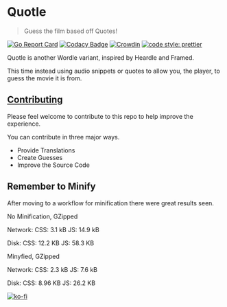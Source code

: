 # Quotle

> Guess the film based off Quotes!

[![Go Report Card](https://goreportcard.com/badge/github.com/confused-Techie/Quotle)](https://goreportcard.com/report/github.com/confused-Techie/Quotle)
[![Codacy Badge](https://app.codacy.com/project/badge/Grade/7df0bea0b9f2422da172090026b4fe74)](https://www.codacy.com/gh/confused-Techie/Quotle/dashboard?utm_source=github.com&utm_medium=referral&utm_content=confused-Techie/Quotle&utm_campaign=Badge_Grade)
[![Crowdin](https://badges.crowdin.net/quotle/localized.svg)](https://crowdin.com/project/quotle)
[![code style: prettier](https://img.shields.io/badge/code_style-prettier-ff69b4.svg?style=flat-square)](https://github.com/prettier/prettier)

Quotle is another Wordle variant, inspired by Heardle and Framed.

This time instead using audio snippets or quotes to allow you, the player, to guess the movie it is from.

## [Contributing](https://github.com/confused-Techie/Quotle/blob/main/docs/CONTRIBUTING.md)

Please feel welcome to contribute to this repo to help improve the experience.

You can contribute in three major ways.

- Provide Translations
- Create Guesses
- Improve the Source Code

## Remember to Minify

After moving to a workflow for minification there were great results seen.

No Minification, GZipped

Network:
CSS: 3.1 kB
JS: 14.9 kB

Disk:
CSS: 12.2 KB
JS: 58.3 KB

Minyfied, GZipped

Network:
CSS: 2.3 kB
JS: 7.6 kB

Disk:
CSS: 8.96 KB
JS: 26.2 KB

[![ko-fi](https://ko-fi.com/img/githubbutton_sm.svg)](https://ko-fi.com/U7U0CHFPZ)
